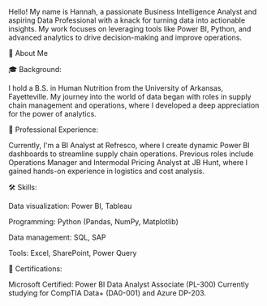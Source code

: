 Hello! My name is Hannah, a passionate Business Intelligence Analyst and aspiring Data Professional with a knack for turning data into actionable insights. 
My work focuses on leveraging tools like Power BI, Python, and advanced analytics to drive decision-making and improve operations.

🌟 About Me

🎓 Background:

I hold a B.S. in Human Nutrition from the University of Arkansas, Fayetteville. My journey into the world of data began with roles in supply chain management and operations, 
where I developed a deep appreciation for the power of analytics.

💼 Professional Experience:

Currently, I'm a BI Analyst at Refresco, where I create dynamic Power BI dashboards to streamline supply chain operations.
Previous roles include Operations Manager and Intermodal Pricing Analyst at JB Hunt, where I gained hands-on experience in logistics and cost analysis.

🛠️ Skills:

Data visualization: Power BI, Tableau

Programming: Python (Pandas, NumPy, Matplotlib)

Data management: SQL, SAP

Tools: Excel, SharePoint, Power Query


📖 Certifications:

Microsoft Certified: Power BI Data Analyst Associate (PL-300)
Currently studying for CompTIA Data+ (DA0-001) and Azure DP-203.
<!---
Hlhodges6563/Hlhodges6563 is a ✨ special ✨ repository because its `README.md` (this file) appears on your GitHub profile.
You can click the Preview link to take a look at your changes.
--->
